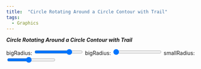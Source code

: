 ```yaml
---
title:  "Circle Rotating Around a Circle Contour with Trail"
tags:
  - Graphics
---
```


***Circle Rotating Around a Circle Contour with Trail***

  <div id="container">
    <canvas id="canvas" width="500" height="500"></canvas>
    <canvas id="trailCanvas" width="500" height="500"></canvas>
  </div>
  
  <div id="controls">
    <label>
      bigRadius: <input type="range" id="bigRadius1Slider" min="50" max="250" step="1" value="200">
    </label>
    <label>
      bigRadius: <input type="range" id="bigRadius2Slider" min="50" max="250" step="1" value="50">
    </label>
    <label>
      smallRadius: <input type="range" id="smallRadiusSlider" min="10" max="100" step="1" value="50">
    </label>
  </div>
    <div class="canvas-container">
    	<div id="gitalk-container"></div>
    </div>
  
<script> 
  const canvas = document.getElementById('canvas');
  const trailCanvas = document.getElementById('trailCanvas');
  const ctx = canvas.getContext('2d');
  const trailCtx = trailCanvas.getContext('2d');
  
  let bigRadius1 = parseInt(document.getElementById('bigRadius1Slider').value);
  let bigRadius2 = parseInt(document.getElementById('bigRadius2Slider').value);
  let smallRadius = parseInt(document.getElementById('smallRadiusSlider').value);
  
  const centerX = canvas.width / 2;
  const centerY = canvas.height / 2;
  
  let angle = 0;
  let lastPointX, lastPointY;

  // Update values and clear trail on radius change
  document.getElementById('bigRadius1Slider').addEventListener('input', function() {
    bigRadius1 = parseInt(this.value);
    trailCtx.clearRect(0, 0, trailCanvas.width, trailCanvas.height);  // Clear trail
  });
  document.getElementById('bigRadius2Slider').addEventListener('input', function() {
    bigRadius2 = parseInt(this.value);
    trailCtx.clearRect(0, 0, trailCanvas.width, trailCanvas.height);  // Clear trail
  });
  
  document.getElementById('smallRadiusSlider').addEventListener('input', function() {
    smallRadius = parseInt(this.value);
    trailCtx.clearRect(0, 0, trailCanvas.width, trailCanvas.height);  // Clear trail
  });

  function draw() {
    ctx.clearRect(0, 0, canvas.width, canvas.height);
    
    // Draw the big circle
    ctx.beginPath();
    ctx.ellipse(centerX, centerY, bigRadius1, bigRadius2, 0, 8 * Math.PI, true);
    ctx.stroke();
    
    // Position of the small circle's center as it rotates inside the big circle
    const smallCenterX = centerX + (bigRadius1 - smallRadius) * Math.cos(angle);
    const smallCenterY = centerY + (bigRadius2 - smallRadius) * Math.sin(angle);
    
    // Draw the small circle
    ctx.beginPath();
    ctx.arc(smallCenterX, smallCenterY, smallRadius, 0, 2 * Math.PI);
    ctx.stroke();
    
    // Draw the point on the small circle tracing the contour
    const pointX = smallCenterX + smallRadius * Math.cos(-((bigRadius1 + bigRadius2)/2/smallRadius - 1) * angle);
    const pointY = smallCenterY + smallRadius * Math.sin(-((bigRadius2 + bigRadius1)/2 / smallRadius - 1) * angle);
    
    ctx.beginPath();
    ctx.arc(pointX, pointY, 3, 0, 2 * Math.PI);
    ctx.fillStyle = 'red';
    ctx.fill();

    // Draw trail on the trail canvas
    if (lastPointX !== undefined && lastPointY !== undefined) {
      trailCtx.beginPath();
      trailCtx.moveTo(lastPointX, lastPointY);
      trailCtx.lineTo(pointX, pointY);
      trailCtx.strokeStyle = 'red';
      trailCtx.lineWidth = 1;
      trailCtx.stroke();
    }

    // Update last coordinates for trail drawing
    lastPointX = pointX;
    lastPointY = pointY;

    // Update the angle for the next frame
    angle += 2 * Math.PI / 240;
    
    requestAnimationFrame(draw);
  }
  
  draw();
</script>

